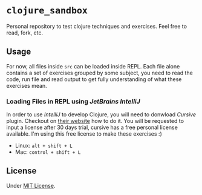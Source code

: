 # `clojure_sandbox`

Personal repository to test clojure techniques and exercises. Feel free to read, fork, etc.

## Usage

For now, all files inside `src` can be loaded inside REPL. Each file alone contains a set of exercises grouped by some
subject, you need to read the code, run file and read output to get fully understanding of what these exercises mean.

### Loading Files in REPL using _JetBrains IntelliJ_

In order to use _IntelliJ_ to develop Clojure, you will need to donwload _Cursive_ plugin. Checkout on [their website](https://cursive-ide.com/) how to do it. You will be requested to input a license after 30 days trial, cursive has a free personal license available. I'm using this free license to make these exercises :)


* Linux: `alt + shift + L`
* Mac: `control + shift + L`

## License

Under [MIT License](https://github.com/lucasmbastos/clojure-sandbox/blob/main/LICENSE).
